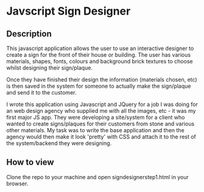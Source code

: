 # Javscript Sign Designer

## Description

This javascript application allows the user to use an interactive designer to create a sign for the front of their house or building. The user has various materials, shapes, fonts, colours and background brick textures to choose whilst designing their sign/plaque.

Once they have finished their design the information (materials chosen, etc) is then saved in the system for someone to actually make the sign/plaque and send it to the customer.

I wrote this application using Javascript and JQuery for a job I was doing for an web design agency who supplied me with all the images, etc - it was my first major JS app. They were developing a site/system for a client who wanted to create signs/plaques for their customers from stone and various other materials. My task was to write the base application and then the agency would then make it look 'pretty' with CSS and attach it to the rest of the system/backend they were designing.

## How to view

Clone the repo to your machine and open signdesignerstep1.html in your browser.
